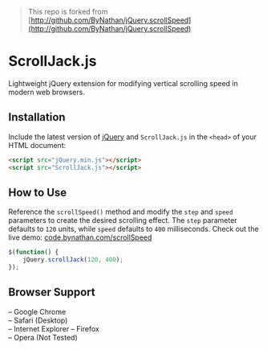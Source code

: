> This repo is forked from [http://github.com/ByNathan/jQuery.scrollSpeed](http://github.com/ByNathan/jQuery.scrollSpeed)

# ScrollJack.js

Lightweight jQuery extension for modifying vertical scrolling speed in modern web browsers.

## Installation

Include the latest version of [jQuery](http://jquery.com/download) and `ScrollJack.js` in the `<head>` of your HTML document:

```html
<script src="jQuery.min.js"></script>  
<script src="ScrollJack.js"></script>
```

## How to Use

Reference the `scrollSpeed()` method and modify the `step` and `speed` parameters to create the desired scrolling effect. The `step` parameter defaults to `120` units, while `speed` defaults to `400` milliseconds. Check out the live demo: [code.bynathan.com/scrollSpeed](http://code.bynathan.com/scrollSpeed)

```javascript
$(function() {  
    jQuery.scrollJack(120, 400);
});
```  

## Browser Support

– Google Chrome  
– Safari (Desktop)  
– Internet Explorer
– Firefox  
– Opera (Not Tested)